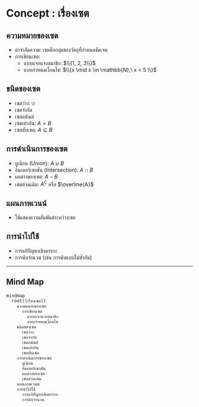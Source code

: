 # Concept : เรื่องเซต

## ความหมายของเซต
- คำจำกัดความ: เซตคือกลุ่มของวัตถุที่กำหนดชัดเจน
- การเขียนเซต:
  - แบบแจกแจงสมาชิก: $\\{1, 2, 3\\}$
  - แบบกำหนดเงื่อนไข: $\\{x \mid x \in \mathbb{N},\ x < 5 \\}$

## ชนิดของเซต
- เซตว่าง: $\varnothing$
- เซตจำกัด
- เซตอนันต์
- เซตเท่ากัน: $A = B$
- เซตสับเซต: $A \subseteq B$

## การดำเนินการของเซต
- ยูเนียน (Union): $A \cup B$
- อินเตอร์เซกชัน (Intersection): $A \cap B$
- ผลต่างของเซต: $A - B$
- เซตส่วนเติม: $A^{\complement}$ หรือ $\overline{A}$

## แผนภาพเวนน์
- ใช้แสดงความสัมพันธ์ระหว่างเซต

## การนำไปใช้
- การแก้ปัญหาเชิงตรรกะ
- การนับจำนวน (เช่น การนับแบบไม่ซ้ำกัน)

---

## Mind Map

```mermaid
mindmap
  root((เรื่องเซต))
    ความหมายของเซต
      การเขียนเซต
        แบบแจกแจงสมาชิก
        แบบกำหนดเงื่อนไข
    ชนิดของเซต
      เซตว่าง
      เซตจำกัด
      เซตอนันต์
      เซตเท่ากัน
      เซตสับเซต
    การดำเนินการของเซต
      ยูเนียน
      อินเตอร์เซกชัน
      ผลต่างของเซต
      เซตส่วนเติม
    แผนภาพเวนน์
    การนำไปใช้
      การแก้ปัญหาเชิงตรรกะ
      การนับจำนวน
```
